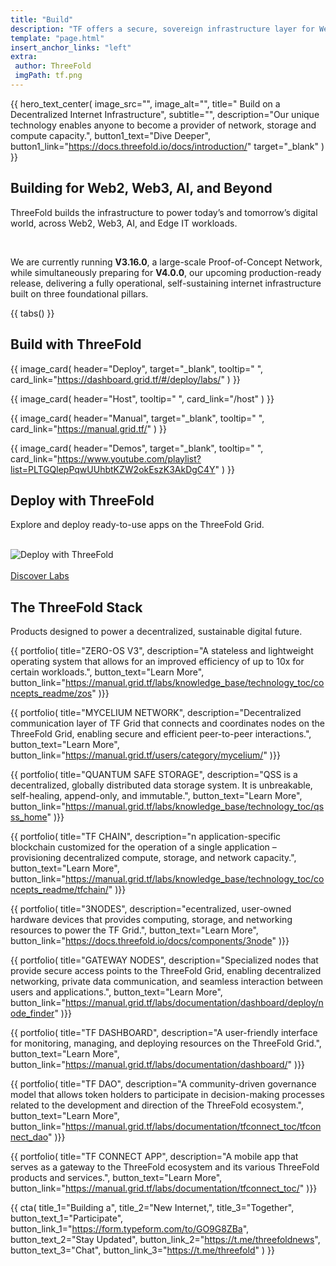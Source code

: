 ```yaml
---
title: "Build"
description: "TF offers a secure, sovereign infrastructure layer for Web4, delivering unparalleled scalability, incorruptible and permanent data storage, AI and Web2/Web3/Edge compatibility, and 100% uptime for a resilient digital future." # quotation marks to allow colons where used
template: "page.html"
insert_anchor_links: "left"
extra:
 author: ThreeFold
 imgPath: tf.png
---
```


<!-- section 1 (header) -->

{{ hero_text_center(
    image_src="",
    image_alt="",
    title=" Build on a Decentralized Internet Infrastructure",
    subtitle="",
    description="Our unique technology enables anyone to become a provider of network, storage and compute capacity.",
    button1_text="Dive Deeper",
    button1_link="https://docs.threefold.io/docs/introduction/"
    target="_blank"
) }}

<!----------------------------------------------------------------------------------------->

<!--section 2 (tabs)-->

<div class="lg:pb-24 pb-12 mx-auto max-w-7xl px-4 lg:px-8">



  ## Building for Web2, Web3, AI, and Beyond

  ThreeFold builds the infrastructure to power today’s and tomorrow’s digital world, across Web2, Web3, AI, and Edge IT workloads.

  <br>

  We are currently running **V3.16.0**, a large-scale Proof-of-Concept Network, while simultaneously preparing for **V4.0.0**, our upcoming production-ready release, delivering a fully operational, self-sustaining internet infrastructure built on three foundational pillars.

{{ tabs() }}

</div>

<!----------------------------------------------------------------------------------------->

<!-- section 3 (Build With ThreeFold) -->

<div class="lg:py-24 py12 ">
<div class="container max-w-7xl mx-auto  px-4 lg:px-8">

## Build with ThreeFold

<div class="max-w-7xl mx-4 md:mx-10 lg:mx-20 mt-16 xl:mx-auto">
    <div class="flex lg:flex-row flex-col">
    
{{ image_card(
    header="Deploy",
    target="_blank",
    tooltip=" ",
    card_link="https://dashboard.grid.tf/#/deploy/labs/"
) }}

{{ image_card(
    header="Host",
    tooltip=" ",
    card_link="/host"
) }}

{{ image_card(
    header="Manual",
    target="_blank",
    tooltip=" ",
    card_link="https://manual.grid.tf/"
) }}

{{ image_card(
    header="Demos",
    target="_blank",
    tooltip=" ",
    card_link="https://www.youtube.com/playlist?list=PLTGQlepPqwUUhbtKZW2okEszK3AkDgC4Y"
) }}

</div>
</div>
</div>
</div>

<!----------------------------------------------------------------------------------------->

<!--section 4 (Deploy with ThreeFold)-->

 <div class="lg:py-24 py-12 mx-auto max-w-7xl px-4 lg:px-8">

  ## Deploy with ThreeFold

  Explore and deploy ready-to-use apps on the ThreeFold Grid.

  <br>


  <!-- Mobile image -->
<img class="image-mobile" src="/images/app.png" alt="Deploy with ThreeFold">

<!-- Desktop image -->
<img class="image-desktop" src="/images/all_apps.png" alt="Deploy with ThreeFold">

<br>

<div class="mt-6 lg:mt-10 flex items-center justify-center gap-x-6">
        <a href="https://manual.grid.tf/labs/documentation/dashboard/deploy/applications/" target="_blank" class="fade-in rounded-2xl bg-white px-4 py-2 text-sm font-semibold text-black shadow-sm hover:bg-green hover:text-gray-800 focus-visible:outline focus-visible:outline-2 focus-visible:outline-offset-2">Discover Labs</a>
</div> 
</div>

<!----------------------------------------------------------------------------------------->

<!--section 2 (horizontal_features)-->

<!-- <div class="lg:py-24 py-12 mx-auto max-w-7xl px-4 lg:px-8">



  ## What We Do

  ThreeFold can be used by any Web2, Web3, AI, or Edge IT workload.

  <br>

  We are currently running V3.16.0, a large-scale Proof-of-Concept Network, while simultaneously preparing for V4.0.0, our upcoming production-ready release. This will deliver a fully operational infrastructure built around three core pillars:


{{ horizontal_features(

  title_1="Data",
  point_1_1="Private, scalable, and autonomous—designed for AI-native environments.",
  point_1_2="Distributed and decentralized, offering 10x efficiency and unprecedented security over existing cloud solutions.",
  point_1_3="User-centric, unbreakable storage system ensuring redundancy & privacy.",
  point_1_4="Geo-aware for compliance & data localization.",


  title_2="Network",
  point_2_1="End-to-end encrypted, peer-to-peer communication—no intermediaries.",
  point_2_2="Shortest-path routing—intelligent traffic optimization for latency reduction and cost efficiency.",
  point_2_3="Self-sustaining and censorship-resistant network.",
 


  title_3="Compute",
  point_3_1="Self-healing compute fabric—automatically redistributes workloads to healthy nodes. Fault tolerance is achieved via live migration of workloads, maintaining service availability. The Grid supports a peer-to-peer (P2P) AI compute and storage marketplace, allowing individuals and enterprises to monetize excess compute and GPU resources.",
  point_3_2="No reliance on hyperscalers—agents dynamically manage resources, ensuring uptime and resilience.",
  point_3_3="Optimized for AI & Web3—ideal for running autonomous applications, LLMs, and metaverse infrastructure. The Grid is designed to support AI inference and training at the edge.",
  point_3_4="ThreeFold Grid V3 uses ZOS (Zero-OS), a highly optimized, minimalistic OS designed specifically for stateless, immutable, and self-healing workloads. ZOS runs on bare metal and supports:",
  point_3_5="MicroVMs & Containerized Workloads (Kubernetes, Docker, Firecracker).",
  point_3_6="AI & Machine Learning Workloads (LLM inference, federated learning).",
  point_3_7="Web3 & Blockchain Nodes."

) }}

</div> -->

<!----------------------------------------------------------------------------------------->

<!--section 5 (ThreeFold Stack)-->

<div class="lg:py-24 py-12 mx-auto max-w-7xl  px-4 lg:px-8">

  ## The ThreeFold Stack

 Products designed to power a decentralized, sustainable digital future.

<dl class="pt-12 grid max-w-xl grid-cols-1 gap-x-8 gap-y-8 lg:max-w-none lg:grid-cols-3">

{{ portfolio(
  title="ZERO-OS V3",
  description="A stateless and lightweight operating system that allows for an improved efficiency of up to 10x for certain workloads.",
  button_text="Learn More",
  button_link="https://manual.grid.tf/labs/knowledge_base/technology_toc/concepts_readme/zos"
)}}

{{ portfolio(
  title="MYCELIUM NETWORK",
  description="Decentralized communication layer of TF Grid that connects and coordinates nodes on the ThreeFold Grid, enabling secure and efficient peer-to-peer interactions.",
  button_text="Learn More",
  button_link="https://manual.grid.tf/users/category/mycelium/"
)}}

{{ portfolio(
  title="QUANTUM SAFE STORAGE",
  description="QSS is a decentralized, globally distributed data storage system. It is unbreakable, self-healing, append-only, and immutable.",
  button_text="Learn More",
  button_link="https://manual.grid.tf/labs/knowledge_base/technology_toc/qsss_home"
)}}

{{ portfolio(
  title="TF CHAIN",
  description="n application-specific blockchain customized for the operation of a single application – provisioning decentralized compute, storage, and network capacity.",
  button_text="Learn More",
  button_link="https://manual.grid.tf/labs/knowledge_base/technology_toc/concepts_readme/tfchain/"
)}}

{{ portfolio(
  title="3NODES",
  description="ecentralized, user-owned hardware devices that provides computing, storage, and networking resources to power the TF Grid.",
  button_text="Learn More",
  button_link="https://docs.threefold.io/docs/components/3node"
)}}

{{ portfolio(
  title="GATEWAY NODES",
  description="Specialized nodes that provide secure access points to the ThreeFold Grid, enabling decentralized networking, private data communication, and seamless interaction between users and applications.",
  button_text="Learn More",
  button_link="https://manual.grid.tf/labs/documentation/dashboard/deploy/node_finder"
)}}

{{ portfolio(
  title="TF DASHBOARD",
  description="A user-friendly interface for monitoring, managing, and deploying resources on the ThreeFold Grid.",
  button_text="Learn More",
  button_link="https://manual.grid.tf/labs/documentation/dashboard/"
)}}

{{ portfolio(
  title="TF DAO",
  description="A community-driven governance model that allows token holders to participate in decision-making processes related to the development and direction of the ThreeFold ecosystem.",
  button_text="Learn More",
  button_link="https://manual.grid.tf/labs/documentation/tfconnect_toc/tfconnect_dao"
)}}

{{ portfolio(
  title="TF CONNECT APP",
  description="A mobile app that serves as a gateway to the ThreeFold ecosystem and its various ThreeFold products and services.",
  button_text="Learn More",
  button_link="https://manual.grid.tf/labs/documentation/tfconnect_toc/"
)}}

</dl>
</div>

<!----------------------------------------------------------------------------------------->

<!-- section 6 Cta -->

{{ cta(
    title_1="Building a",
    title_2="New Internet,",
    title_3="Together",  
    button_text_1="Participate",
    button_link_1="https://form.typeform.com/to/GO9G8ZBa",
    button_text_2="Stay Updated",
    button_link_2="https://t.me/threefoldnews",
    button_text_3="Chat",
    button_link_3="https://t.me/threefold"
) }}


<style>
.image-mobile {
  display: block;
}
.image-desktop {
  display: none;
}

@media (min-width: 1024px) {
  .image-mobile {
    display: none;
  }
  .image-desktop {
    display: block;
  }
}
</style>





